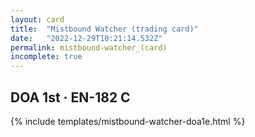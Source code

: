 ```yaml
---
layout: card
title:  "Mistbound Watcher (trading card)"
date:   "2022-12-29T10:21:14.532Z"
permalink: mistbound-watcher_(card)
incomplete: true
---
```


## DOA 1st &middot; EN-182 C

{% include templates/mistbound-watcher-doa1e.html %}
